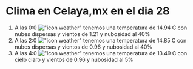 # Clima en Celaya,mx en el dia 28

1. A las 0:0 !["icon weather"](http://openweathermap.org/img/w/03n.png) tenemos una temperatura de 14.94 C con nubes dispersas y  vientos de 1.21 y nubosidad al 40%
1. A las 2:0 !["icon weather"](http://openweathermap.org/img/w/03n.png) tenemos una temperatura de 14.85 C con nubes dispersas y  vientos de 0.96 y nubosidad al 40%
1. A las 4:0 !["icon weather"](http://openweathermap.org/img/w/01n.png) tenemos una temperatura de 13.49 C con cielo claro y  vientos de 0.96 y nubosidad al 5%
